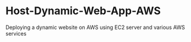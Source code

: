 # Host-Dynamic-Web-App-AWS
Deploying a dynamic website on AWS using EC2 server and various AWS services
